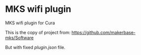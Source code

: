 # MKS wifi plugin

MKS wifi plugin for Cura

This is the copy of project from: https://github.com/makerbase-mks/Software

But with fixed *plugin.json* file.
